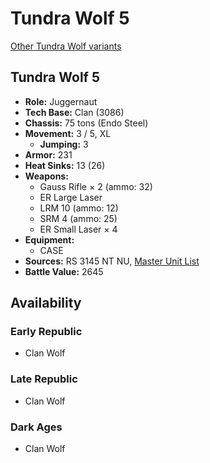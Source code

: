 # Tundra Wolf 5

[Other Tundra Wolf variants](../tundra_wolf.md)

## Tundra Wolf 5
- **Role:** Juggernaut
- **Tech Base:** Clan (3086)
- **Chassis:** 75 tons (Endo Steel)
- **Movement:** 3 / 5, XL
  - **Jumping:** 3
- **Armor:** 231
- **Heat Sinks:** 13 (26)
- **Weapons:**
  - Gauss Rifle × 2 (ammo: 32)
  - ER Large Laser
  - LRM 10 (ammo: 12)
  - SRM 4 (ammo: 25)
  - ER Small Laser × 4
- **Equipment:**
  - CASE
- **Sources:** RS 3145 NT NU, [Master Unit List](http://masterunitlist.info/Unit/Details/6862/tundra-wolf-5)
- **Battle Value:** 2645

## Availability

### Early Republic
- Clan Wolf

### Late Republic
- Clan Wolf

### Dark Ages
- Clan Wolf


